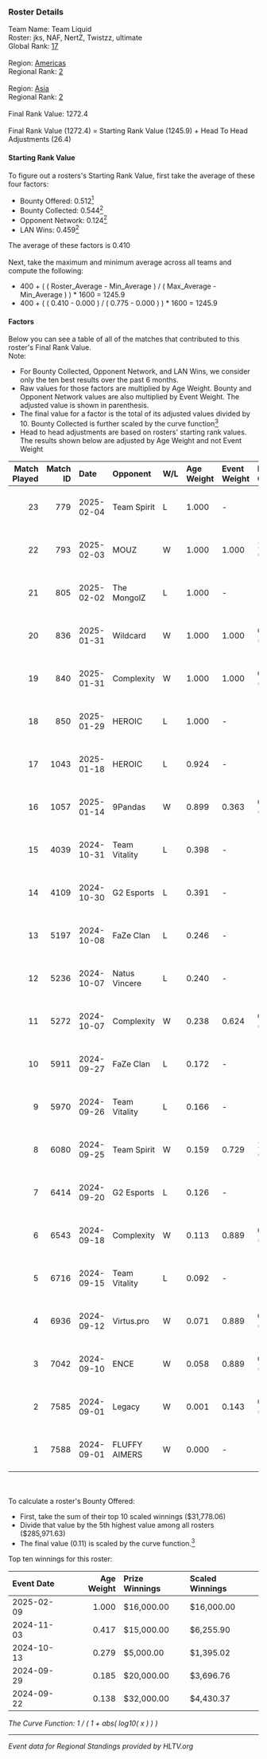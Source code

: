 ### Roster Details<br />
Team Name: Team Liquid<br />
Roster: jks, NAF, NertZ, Twistzz, ultimate<br />
Global Rank: [17](../../standings_global_2025_02_28.md)<br />
<br />
Region: [Americas]( ../../standings_americas_2025_02_28.md)<br />
Regional Rank: [2]( ../../standings_americas_2025_02_28.md)<br />
<br />
Region: [Asia]( ../../standings_asia_2025_02_28.md)<br />
Regional Rank: [2]( ../../standings_asia_2025_02_28.md)<br />
<br />
Final Rank Value:  1272.4<br />
<br />
Final Rank Value (1272.4) = Starting Rank Value (1245.9) + Head To Head Adjustments (26.4)<br />

#### Starting Rank Value<br />
To figure out a rosters's Starting Rank Value, first take the average of these four factors:<br />
- Bounty Offered: 0.512[<sup>1</sup>](#table2)
- Bounty Collected: 0.544[<sup>2</sup>](#table1)
- Opponent Network: 0.124[<sup>2</sup>](#table1)
- LAN Wins: 0.459[<sup>2</sup>](#table1)

The average of these factors is 0.410<br />
<br />
Next, take the maximum and minimum average across all teams and compute the following:<br />
- 400 + ( ( Roster_Average - Min_Average ) / ( Max_Average - Min_Average ) ) * 1600 = 1245.9
- 400 + ( ( 0.410 - 0.000 ) / ( 0.775 - 0.000 ) ) * 1600 = 1245.9


#### Factors<br />
Below you can see a table of all of the matches that contributed to this roster's Final Rank Value.<br />
Note:<br />

- For Bounty Collected, Opponent Network, and LAN Wins, we consider only the ten best results over the past 6 months.
- Raw values for those factors are multiplied by Age Weight. Bounty and Opponent Network values are also multiplied by Event Weight. The adjusted value is shown in parenthesis.
- The final value for a factor is the total of its adjusted values divided by 10. Bounty Collected is further scaled by the curve function[<sup>3</sup>](#curveFunction)
- Head to head adjustments are based on rosters' starting rank values. The results shown below are adjusted by Age Weight and not Event Weight
<span id="table1"></span><br />


| Match Played | Match ID | Date       | Opponent      | W/L | Age Weight | Event Weight | Bounty Collected | Opponent Network | LAN Wins  | H2H Adj. | Roster                                |
| -: | -: | :- | :- | :- | :- | :- | :- | :- | :- | -: | :- |
|           23 |      779 | 2025-02-04 | Team Spirit   | L   | 1.000      | -            | -                | -                | -         |    -0.67 | jks, NAF, NertZ, Twistzz, ultimate    |
|           22 |      793 | 2025-02-03 | MOUZ          | W   | 1.000      | 1.000        | 1.000 (1.000)    | 0.441 (0.441)    | 1 (1.000) |    30.59 | jks, NAF, NertZ, Twistzz, ultimate    |
|           21 |      805 | 2025-02-02 | The MongolZ   | L   | 1.000      | -            | -                | -                | -         |    -0.95 | jks, NAF, NertZ, Twistzz, ultimate    |
|           20 |      836 | 2025-01-31 | Wildcard      | W   | 1.000      | 1.000        | 0.160 (0.160)    | 0.299 (0.299)    | 1 (1.000) |    11.55 | jks, NAF, NertZ, Twistzz, ultimate    |
|           19 |      840 | 2025-01-31 | Complexity    | W   | 1.000      | 1.000        | 0.091 (0.091)    | 0.126 (0.126)    | 1 (1.000) |     7.36 | jks, NAF, NertZ, Twistzz, ultimate    |
|           18 |      850 | 2025-01-29 | HEROIC        | L   | 1.000      | -            | -                | -                | -         |   -18.53 | jks, NAF, NertZ, Twistzz, ultimate    |
|           17 |     1043 | 2025-01-18 | HEROIC        | L   | 0.924      | -            | -                | -                | -         |   -18.61 | jks, NAF, NertZ, Twistzz, ultimate    |
|           16 |     1057 | 2025-01-14 | 9Pandas       | W   | 0.899      | 0.363        | 0.104 (0.034)    | 0.671 (0.219)    | 0 (0.000) |     8.55 | jks, NAF, NertZ, Twistzz, ultimate    |
|           15 |     4039 | 2024-10-31 | Team Vitality | L   | 0.398      | -            | -                | -                | -         |    -0.31 | jks, NAF, Twistzz, ultimate, YEKINDAR |
|           14 |     4109 | 2024-10-30 | G2 Esports    | L   | 0.391      | -            | -                | -                | -         |    -0.83 | jks, NAF, Twistzz, ultimate, YEKINDAR |
|           13 |     5197 | 2024-10-08 | FaZe Clan     | L   | 0.246      | -            | -                | -                | -         |    -0.33 | jks, NAF, Twistzz, ultimate, YEKINDAR |
|           12 |     5236 | 2024-10-07 | Natus Vincere | L   | 0.240      | -            | -                | -                | -         |    -0.53 | jks, NAF, Twistzz, ultimate, YEKINDAR |
|           11 |     5272 | 2024-10-07 | Complexity    | W   | 0.238      | 0.624        | 0.091 (0.013)    | 0.126 (0.019)    | 1 (0.238) |     1.59 | jks, NAF, Twistzz, ultimate, YEKINDAR |
|           10 |     5911 | 2024-09-27 | FaZe Clan     | L   | 0.172      | -            | -                | -                | -         |    -0.22 | jks, NAF, Twistzz, ultimate, YEKINDAR |
|            9 |     5970 | 2024-09-26 | Team Vitality | L   | 0.166      | -            | -                | -                | -         |    -0.12 | jks, NAF, Twistzz, ultimate, YEKINDAR |
|            8 |     6080 | 2024-09-25 | Team Spirit   | W   | 0.159      | 0.729        | 1.000 (0.116)    | 0.600 (0.070)    | 1 (0.159) |     4.94 | jks, NAF, Twistzz, ultimate, YEKINDAR |
|            7 |     6414 | 2024-09-20 | G2 Esports    | L   | 0.126      | -            | -                | -                | -         |    -0.27 | jks, NAF, Twistzz, ultimate, YEKINDAR |
|            6 |     6543 | 2024-09-18 | Complexity    | W   | 0.113      | 0.889        | 0.091 (0.009)    | 0.126 (0.013)    | 1 (0.113) |     0.77 | jks, NAF, Twistzz, ultimate, YEKINDAR |
|            5 |     6716 | 2024-09-15 | Team Vitality | L   | 0.092      | -            | -                | -                | -         |    -0.07 | jks, NAF, Twistzz, ultimate, YEKINDAR |
|            4 |     6936 | 2024-09-12 | Virtus.pro    | W   | 0.071      | 0.889        | 0.292 (0.018)    | 0.440 (0.028)    | 1 (0.071) |     2.06 | jks, NAF, Twistzz, ultimate, YEKINDAR |
|            3 |     7042 | 2024-09-10 | ENCE          | W   | 0.058      | 0.889        | 0.162 (0.008)    | 0.443 (0.023)    | 1 (0.058) |     0.45 | jks, NAF, Twistzz, ultimate, YEKINDAR |
|            2 |     7585 | 2024-09-01 | Legacy        | W   | 0.001      | 0.143        | 0.043 (0.000)    | 0.660 (0.000)    | 0 (0.000) |     0.01 | jks, NAF, Twistzz, ultimate, YEKINDAR |
|            1 |     7588 | 2024-09-01 | FLUFFY AIMERS | W   | 0.000      | -            | -                | -                | -         |     0.00 | jks, NAF, Twistzz, ultimate, YEKINDAR |

<br />
<span id="table2"></span><br />
To calculate a roster's Bounty Offered:<br />

- First, take the sum of their top 10 scaled winnings ($31,778.06)
- Divide that value by the 5th highest value among all rosters ($285,971.63)
- The final value (0.11) is scaled by the curve function.[<sup>3</sup>](#curveFunction)

Top ten winnings for this roster:<br />

| Event Date | Age Weight | Prize Winnings | Scaled Winnings |
| :- | -: | :- | :- |
| 2025-02-09 |      1.000 | $16,000.00     | $16,000.00      |
| 2024-11-03 |      0.417 | $15,000.00     | $6,255.90       |
| 2024-10-13 |      0.279 | $5,000.00      | $1,395.02       |
| 2024-09-29 |      0.185 | $20,000.00     | $3,696.76       |
| 2024-09-22 |      0.138 | $32,000.00     | $4,430.37       |


<span id="curveFunction"></span>_The Curve Function: 1 / ( 1 + abs( log10( x ) ) )_<br />

---
_Event data for Regional Standings provided by HLTV.org_<br />
